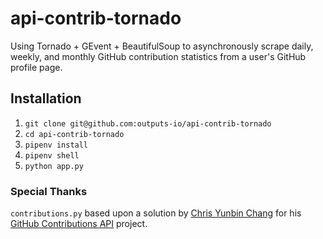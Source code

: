# api-contrib-tornado

Using Tornado + GEvent + BeautifulSoup to asynchronously scrape daily, weekly, and monthly GitHub contribution statistics from a user's GitHub profile page.

## Installation

1. `git clone git@github.com:outputs-io/api-contrib-tornado`
1. `cd api-contrib-tornado`
1. `pipenv install`
1. `pipenv shell`
1. `python app.py`

### Special Thanks

 `contributions.py` based upon a solution by [Chris Yunbin Chang](https://github.com/Yunbin-Chang) for his [GitHub Contributions API](https://github.com/Yunbin-Chang/Github-Contributions-API) project.
